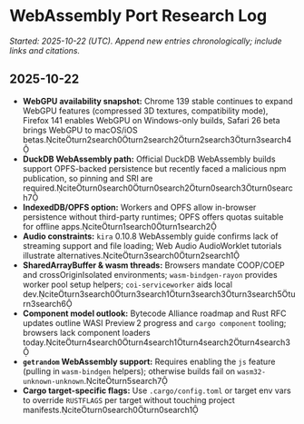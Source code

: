 # WebAssembly Port Research Log

_Started: 2025-10-22 (UTC). Append new entries chronologically; include links and citations._

## 2025-10-22
- **WebGPU availability snapshot:** Chrome 139 stable continues to expand WebGPU features (compressed 3D textures, compatibility mode), Firefox 141 enables WebGPU on Windows-only builds, Safari 26 beta brings WebGPU to macOS/iOS betas.citeturn2search0turn2search2turn2search3turn3search4
- **DuckDB WebAssembly path:** Official DuckDB WebAssembly builds support OPFS-backed persistence but recently faced a malicious npm publication, so pinning and SRI are required.citeturn0search0turn0search2turn0search3turn0search7
- **IndexedDB/OPFS option:** Workers and OPFS allow in-browser persistence without third-party runtimes; OPFS offers quotas suitable for offline apps.citeturn1search0turn1search2
- **Audio constraints:** `kira` 0.10.8 WebAssembly guide confirms lack of streaming support and file loading; Web Audio AudioWorklet tutorials illustrate alternatives.citeturn3search0turn2search1
- **SharedArrayBuffer & wasm threads:** Browsers mandate COOP/COEP and crossOriginIsolated environments; `wasm-bindgen-rayon` provides worker pool setup helpers; `coi-serviceworker` aids local dev.citeturn3search0turn3search1turn3search3turn3search5turn3search6
- **Component model outlook:** Bytecode Alliance roadmap and Rust RFC updates outline WASI Preview 2 progress and `cargo component` tooling; browsers lack component loaders today.citeturn4search0turn4search1turn4search2turn4search3
- **`getrandom` WebAssembly support:** Requires enabling the `js` feature (pulling in `wasm-bindgen` helpers); otherwise builds fail on `wasm32-unknown-unknown`.citeturn5search7
- **Cargo target-specific flags:** Use `.cargo/config.toml` or target env vars to override `RUSTFLAGS` per target without touching project manifests.citeturn0search0turn0search1
